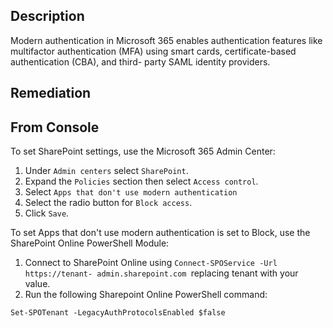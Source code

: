 ## Description

Modern authentication in Microsoft 365 enables authentication features like multifactor authentication (MFA) using smart cards, certificate-based authentication (CBA), and third- party SAML identity providers.

## Remediation

## From Console

To set SharePoint settings, use the Microsoft 365 Admin Center:

1. Under `Admin centers` select `SharePoint`.
2. Expand the `Policies` section then select `Access control`.
3. Select `Apps that don't use modern authentication`
4. Select the radio button for `Block access`.
5. Click `Save`.

To set Apps that don't use modern authentication is set to Block, use the SharePoint Online PowerShell Module:

1. Connect to SharePoint Online using `Connect-SPOService -Url https://tenant- admin.sharepoint.com `replacing tenant with your value.
2. Run the following Sharepoint Online PowerShell command:

```
Set-SPOTenant -LegacyAuthProtocolsEnabled $false
```